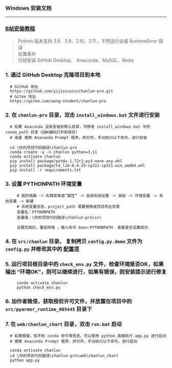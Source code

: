 ### Windows 安装文档

---

### [B站安装教程](https://www.bilibili.com/video/BV1XH4y1K7VM/)

> Python 版本支持 3.8、3.9、3.10、3.11 ，不然运行会报 RuntimeError 错误  
> 前置条件  
> 已经安装 GitHub Desktop、 Anaconda、MySQL、Redis  

### 1. 通过 GitHub Desktop 克隆项目到本地

      # GitHub 地址
      https://github.com/yijixiuxin/chanlun-pro.git
      # Gitee 地址
      https://gitee.com/wang-student/chanlun-pro

### 2. 在 `chanlun-pro` 目录，双击 `install_windows.bat` 文件进行安装

      # 如果 Anaconda 没有安装到默认目录，可修改 install_windows.bat 中的 conda_path 目录（GBK编码打开和保存）
      # 或者 搜索 Anaconda Prompt 程序，并打开，手动执行以下命令，进行安装
      
      cd \你的项目代码路径\chanlun-pro
      conda create -y -n chanlun python=3.11
      conda activate chanlun
      pip install package/pytdx-1.72r2-py3-none-any.whl
      pip install package/ta_lib-0.4.25-cp311-cp311-win_amd64.whl
      pip install -r requirements.txt


### 3. 设置 PYTHONPATH 环境变量

         # 我的电脑 -> 右键菜单选“属性” -> 高级系统设置 -> 高级 -> 环境变量 -> 系统变量 -> 新建
         # 系统变量信息，project_path 需要替换成项目所在目录
         变量名：PYTHONPATH
         变量值：\你的项目代码路径\chanlun-pro\src
         
         设置完成后，重启终端 ，输入命令 $env:PYTHONPATH  查看是否设置成功

### 4. 在 `src/chanlun` 目录， 复制拷贝 `config.py.demo` 文件为 `config.py` 并修改其中的 [配置项](配置文件说明.md)

### 5. 运行项目根目录中的 `check_env.py` 文件，检查环境是否OK，如果输出 “环境OK”，则可以继续进行，如果有错误，则安装提示进行修复

         conda activate chanlun
         python check_env.py

### 6. 加作者微信，获取授权许可文件，并放置在项目中的 `src/pyarmor_runtime_005445` 目录下

### 7. 在 `web/chanlun_chart` 目录，双击  `run.bat` 启动

      # 如果报错，找不到 conda 命令等信息，可以使用 python 直接执行 app.py 进行启动
      # 搜索 Anaconda Prompt 程序，并打开，手动执行以下命令，进行启动

      conda activate chanlun
      cd \你的项目代码路径\chanlun-pro\web\chanlun_chart
      python app.py